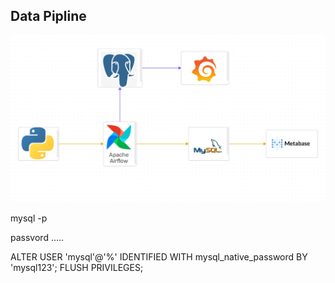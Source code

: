 

## Data Pipline 

![Data Pipline](./docs/images/pipline.png)


mysql -p

passvord .....

ALTER USER 'mysql'@'%' IDENTIFIED WITH mysql_native_password BY 'mysql123';
FLUSH PRIVILEGES;


